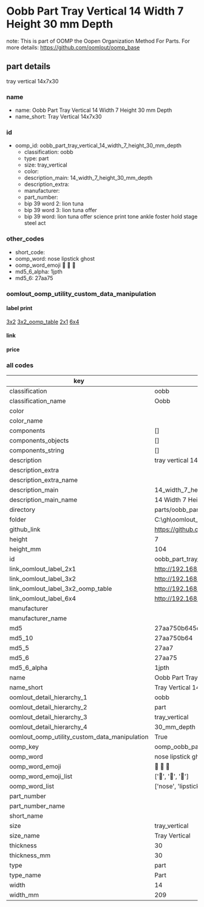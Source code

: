 # Oobb Part Tray Vertical 14 Width 7 Height 30 mm Depth  

note: This is part of OOMP the Oopen Organization Method For Parts. For more details: https://github.com/oomlout/oomp_base

##  part details
  



tray vertical 14x7x30



### name
* name: Oobb Part Tray Vertical 14 Width 7 Height 30 mm Depth
* name_short: Tray Vertical 14x7x30 
### id
* oomp_id: oobb_part_tray_vertical_14_width_7_height_30_mm_depth
  * classification: oobb
  * type: part
  * size: tray_vertical
  * color: 
  * description_main: 14_width_7_height_30_mm_depth
  * description_extra: 
  * manufacturer: 
  * part_number: 
  * bip 39 word 2: lion tuna
  * bip 39 word 3: lion tuna offer
  * bip 39 word: lion tuna offer science print tone ankle foster hold stage steel act

### other_codes
* short_code: 
* oomp_word: nose lipstick ghost
* oomp_word_emoji :nose: :lipstick: :ghost:
* md5_6_alpha: 1jpth
* md5_6: 27aa75






### oomlout_oomp_utility_custom_data_manipulation
#### label print
[3x2](http://192.168.1.245:1112/?label=oomp%201jpth)
[3x2_oomp_table](http://192.168.1.108:1112/?label=oomp%201jpth)
[2x1](http://192.168.1.242:1112/?label=oomp%201jpth)
[6x4](http://192.168.1.55:1112/?label=oomp%201jpth)    

#### link

                              

#### price







### all codes 
| key | value |  
| --- | --- |  
| classification | oobb |  
| classification_name | Oobb |  
| color |  |  
| color_name |  |  
| components | [] |  
| components_objects | [] |  
| components_string | [] |  
| description | tray vertical 14x7x30 |  
| description_extra |  |  
| description_extra_name |  |  
| description_main | 14_width_7_height_30_mm_depth |  
| description_main_name | 14 Width 7 Height 30 mm Depth |  
| directory | parts/oobb_part_tray_vertical_14_width_7_height_30_mm_depth |  
| folder | C:\gh\oomlout_oobb_version_4_generated_parts\parts\oobb_part_tray_vertical_14_width_7_height_30_mm_depth |  
| github_link | https://github.com/oomlout/oomlout_oomp_part_src/tree/main/parts/oobb_part_tray_vertical_14_width_7_height_30_mm_depth |  
| height | 7 |  
| height_mm | 104 |  
| id | oobb_part_tray_vertical_14_width_7_height_30_mm_depth |  
| link_oomlout_label_2x1 | http://192.168.1.242:1112/?label=oomp%201jpth |  
| link_oomlout_label_3x2 | http://192.168.1.245:1112/?label=oomp%201jpth |  
| link_oomlout_label_3x2_oomp_table | http://192.168.1.108:1112/?label=oomp%201jpth |  
| link_oomlout_label_6x4 | http://192.168.1.55:1112/?label=oomp%201jpth |  
| manufacturer |  |  
| manufacturer_name |  |  
| md5 | 27aa750b645c012791556c0f32fa9c11 |  
| md5_10 | 27aa750b64 |  
| md5_5 | 27aa7 |  
| md5_6 | 27aa75 |  
| md5_6_alpha | 1jpth |  
| name | Oobb Part Tray Vertical 14 Width 7 Height 30 mm Depth |  
| name_short | Tray Vertical 14x7x30  |  
| oomlout_detail_hierarchy_1 | oobb |  
| oomlout_detail_hierarchy_2 | part |  
| oomlout_detail_hierarchy_3 | tray_vertical |  
| oomlout_detail_hierarchy_4 | 30_mm_depth |  
| oomlout_oomp_utility_custom_data_manipulation | True |  
| oomp_key | oomp_oobb_part_tray_vertical_14_width_7_height_30_mm_depth |  
| oomp_word | nose lipstick ghost |  
| oomp_word_emoji | :nose: :lipstick: :ghost: |  
| oomp_word_emoji_list | [':nose:', ':lipstick:', ':ghost:'] |  
| oomp_word_list | ['nose', 'lipstick', 'ghost'] |  
| part_number |  |  
| part_number_name |  |  
| short_name |  |  
| size | tray_vertical |  
| size_name | Tray Vertical |  
| thickness | 30 |  
| thickness_mm | 30 |  
| type | part |  
| type_name | Part |  
| width | 14 |  
| width_mm | 209 |  
